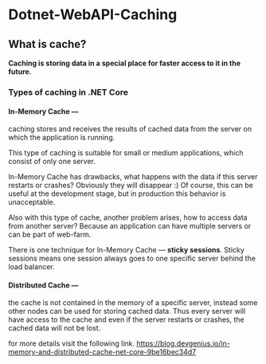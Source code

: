 # Dotnet-WebAPI-Caching

## What is cache?
<b>Caching is storing data in a special place for faster access to it in the future.</b>


### Types of caching in .NET Core
#### In-Memory Cache —
 caching stores and receives the results of cached data from the server on which the application is running.

This type of caching is suitable for small or medium applications, which consist of only one server.

In-Memory Cache has drawbacks, what happens with the data if this server restarts or crashes? Obviously they will disappear :) Of course, this can be useful at the development stage, but in production this behavior is unacceptable.

Also with this type of cache, another problem arises, how to access data from another server? Because an application can have multiple servers or can be part of web-farm.

There is one technique for In-Memory Cache — <b>sticky sessions</b>. Sticky sessions means one session always goes to one specific server behind the load balancer.



#### Distributed Cache — 
the cache is not contained in the memory of a specific server, instead some other nodes can be used for storing cached data. Thus every server will have access to the cache and even if the server restarts or crashes, the cached data will not be lost.

for more details visit the following link. 
<herf>
https://blog.devgenius.io/in-memory-and-distributed-cache-net-core-9be16bec34d7</herf>
